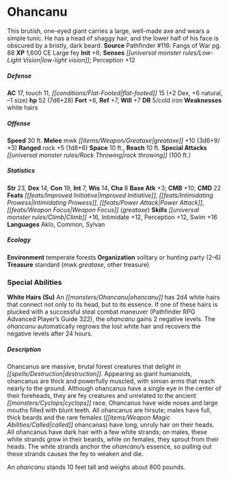 ﻿---
cssclass: [monsters]
title1: Ohancanu
desc_short: This brutish, one-eyed giant carries a large, well-made axe and wears
  a simple tunic. He has a head of shaggy hair, and the lower half of his face is
  obscured by a bristly, dark beard.
title2: Ohancanu
CR: 5
sources:
- name: 'Pathfinder #116: Fangs of War'
  page: 88
  link: http://paizo.com/products/btpy9npk
XP: 1600
alignment: CE
size: Large
type: fey
initiative:
  bonus: 6
senses:
  low-light vision: true
AC:
  AC: 17
  touch: 11
  flat_footed: 15
  components:
    dex: 2
    natural: 6
    size: -1
HP:
  HP: 52
  long: 7d6+28
saves:
  fort: 6
  ref: 7
  will: 7
DR:
- amount: 5
  weakness: cold iron
weaknesses:
- white hairs
speeds:
  base: 30
attacks:
  melee:
  - - text: mwk greataxe +10 (3d6+9/×3)
      entries:
      - - damage: 3d6+9
          crit_multiplier: 3
      attack: mwk greataxe
      bonus:
      - 10
  ranged:
  - - text: rock +5 (1d8+6)
      entries:
      - - damage: 1d8+6
      attack: rock
      bonus:
      - 5
  special:
  - rock throwing (100 ft.)
space: 10
reach: 10
ability_scores:
  STR: 23
  DEX: 14
  CON: 19
  INT: 7
  WIS: 14
  CHA: 8
BAB: 3
CMB: 10
CMD: 22
feats:
- name: Improved Initiative
- name: Intimidating Prowess
- name: Power Attack
- name: Weapon Focus (greataxe)
skills:
  Climb: 16
  Intimidate: 12
  Perception: 12
  Swim: 16
languages:
- Aklo
- Common
- Sylvan
ecology:
  environment: temperate forests
  organization: solitary or hunting party (2-6)
  treasure_type: standard
  treasure:
  - mwk greataxe
  - other treasure
special_abilities:
  White Hairs (Su): An ohancanu has 2d4 white hairs that connect not only to its head,
    but to its essence. If one of these hairs is plucked with a successful steal combat
    maneuver (Pathfinder RPG Advanced Player's Guide 322), the ohancanu gains 2 negative
    levels. The ohancanu automatically regrows the lost white hair and recovers the
    negative levels after 24 hours.
desc_long: |-
  Ohancanus are massive, brutal forest creatures that delight in destruction. Appearing as giant humanoids, ohancanus are thick and powerfully muscled, with simian arms that reach nearly to the ground. Although ohancanus have a single eye in the center of their foreheads, they are fey creatures and unrelated to the ancient cyclops race. Ohancanus have wide noses and large mouths filled with blunt teeth. All ohancanus are hirsute; males have full, thick beards and the rare females (called ohancanas) have long, unruly hair on their heads. All ohancanus have dark hair with a few white strands; on males, these white strands grow in their beards, while on females, they sprout from their heads. The white strands anchor the ohancanu's essence, so pulling out these strands causes the fey to weaken and die.

  An ohancanu stands 10 feet tall and weighs about 800 pounds.

---

# Ohancanu
This brutish, one-eyed giant carries a large, well-made axe and wears a simple tunic. He has a head of shaggy hair, and the lower half of his face is obscured by a bristly, dark beard.
**Source** Pathfinder #116: Fangs of War pg. 88
**XP** 1,600
CE Large fey
**Init** +6; **Senses** _[[universal monster rules/Low-Light Vision|low-light vision]]_; Perception +12

##### Defense

**AC** 17, touch 11, _[[conditions/Flat-Footed|flat-footed]]_ 15 (+2 Dex, +6 natural, –1 size)
**hp** 52 (7d6+28)
**Fort** +6, **Ref** +7, **Will** +7
**DR** 5/cold iron
**Weaknesses** white hairs

##### Offense
**Speed** 30 ft.
**Melee** mwk _[[items/Weapon/Greataxe|greataxe]]_ +10 (3d6+9/×3)
**Ranged** rock +5 (1d8+6)
**Space** 10 ft., **Reach** 10 ft.
**Special Attacks** _[[universal monster rules/Rock Throwing|rock throwing]]_ (100 ft.)

##### Statistics
**Str** 23, **Dex** 14, **Con** 19, **Int** 7, **Wis** 14, **Cha** 8
**Base Atk** +3; **CMB** +10; **CMD** 22
**Feats** _[[feats/Improved Initiative|Improved Initiative]]_, _[[feats/Intimidating Prowess|Intimidating Prowess]]_, _[[feats/Power Attack|Power Attack]]_, _[[feats/Weapon Focus|Weapon Focus]]_ (_greataxe_)
**Skills** _[[universal monster rules/Climb|Climb]]_ +16, Intimidate +12, Perception +12, Swim +16
**Languages** Aklo, Common, Sylvan

##### Ecology

**Environment** temperate forests
**Organization** solitary or hunting party (2–6)
**Treasure** standard (mwk _greataxe_, other treasure)

### Special Abilities

**White Hairs (Su)** An _[[monsters/Ohancanu|ohancanu]]_ has 2d4 white hairs that connect not only to its head, but to its essence. If one of these hairs is plucked with a successful steal combat maneuver (Pathfinder RPG Advanced Player’s Guide 322), the _ohancanu_ gains 2 negative levels. The _ohancanu_ automatically regrows the lost white hair and recovers the negative levels after 24 hours.

##### Description

Ohancanus are massive, brutal forest creatures that delight in _[[spells/Destruction|destruction]]_. Appearing as giant humanoids, ohancanus are thick and powerfully muscled, with simian arms that reach nearly to the ground. Although ohancanus have a single eye in the center of their foreheads, they are fey creatures and unrelated to the ancient _[[monsters/Cyclops|cyclops]]_ race. Ohancanus have wide noses and large mouths filled with blunt teeth. All ohancanus are hirsute; males have full, thick beards and the rare females (_[[items/Weapon Magic Abilities/Called|called]]_ ohancanas) have long, unruly hair on their heads. All ohancanus have dark hair with a few white strands; on males, these white strands grow in their beards, while on females, they sprout from their heads. The white strands anchor the _ohancanu_’s essence, so pulling out these strands causes the fey to weaken and die.

An _ohancanu_ stands 10 feet tall and weighs about 800 pounds.